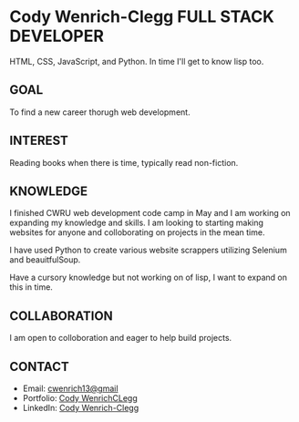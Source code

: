 # Cody Wenrich-Clegg FULL STACK DEVELOPER 

HTML, CSS, JavaScript, and Python.
In time I'll get to know lisp too.

## GOAL 

To find a new career thorugh web development. 

## INTEREST 

Reading books when there is time, typically read non-fiction. 

## KNOWLEDGE 


I finished CWRU web development code camp in May and I am working on expanding my knowledge and skills. I am looking to starting making websites for anyone and colloborating on projects in the mean time.

I have used Python to create various website scrappers utilizing Selenium and beauitfulSoup. 

Have a cursory knowledge but not working on of lisp, I want to expand on this in time. 

## COLLABORATION 

I am open to colloboration and eager to help build projects. 


## CONTACT 
- Email: <cwenrich13@gmail>
- Portfolio: [Cody WenrichCLegg](https://codywenrich.com/)
- LinkedIn: [Cody Wenrich-Clegg](https://www.linkedin.com/in/cody-wenrich-clegg-864733254/) 

